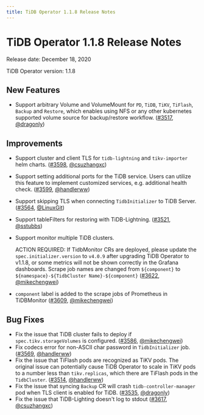 ```yaml
---
title: TiDB Operator 1.1.8 Release Notes
---
```


# TiDB Operator 1.1.8 Release Notes

Release date: December 18, 2020

TiDB Operator version: 1.1.8

## New Features

- Support arbitrary Volume and VolumeMount for `PD`, `TiDB`, `TiKV`, `TiFlash`, `Backup` and `Restore`, which enables using NFS or any other kubernetes supported volume source for backup/restore workflow. ([#3517](https://github.com/pingcap/tidb-operator/pull/3517), [@dragonly](https://github.com/dragonly))

## Improvements

- Support cluster and client TLS for `tidb-lightning` and `tikv-importer` helm charts. ([#3598](https://github.com/pingcap/tidb-operator/pull/3598), [@csuzhangxc](https://github.com/csuzhangxc))
- Support setting additional ports for the TiDB service. Users can utilize this feature to implement customized services, e.g. additional health check. ([#3599](https://github.com/pingcap/tidb-operator/pull/3599), [@handlerww](https://github.com/handlerww))
- Support skipping TLS when connecting `TidbInitializer` to TiDB Server. ([#3564](https://github.com/pingcap/tidb-operator/pull/3564), [@LinuxGit](https://github.com/LinuxGit))
- Support tableFilters for restoring with TiDB-Lightning. ([#3521](https://github.com/pingcap/tidb-operator/pull/3521), [@sstubbs](https://github.com/sstubbs))
- Support monitor multiple TiDB clusters.

    ACTION REQUIRED: If TidbMonitor CRs are deployed, please update the `spec.initializer.version` to `v4.0.9` after upgrading TiDB Operator to v1.1.8, or some metrics will not be shown correctly in the Grafana dashboards. Scrape job names are changed from `${component}` to `${namespace}-${TidbCluster Name}-${component}` ([#3622](https://github.com/pingcap/tidb-operator/pull/3622), [@mikechengwei](https://github.com/mikechengwei))
- `component` label is added to the scrape jobs of Prometheus in TiDBMonitor ([#3609](https://github.com/pingcap/tidb-operator/pull/3609), [@mikechengwei](https://github.com/mikechengwei))

## Bug Fixes

- Fix the issue that TiDB cluster fails to deploy if `spec.tikv.storageVolumes` is configured. ([#3586](https://github.com/pingcap/tidb-operator/pull/3586), [@mikechengwei](https://github.com/mikechengwei))
- Fix codecs error for non-ASCII char password in `TidbInitializer` job. ([#3569](https://github.com/pingcap/tidb-operator/pull/3569), [@handlerww](https://github.com/handlerww))
- Fix the issue that TiFlash pods are recognized as TiKV pods. The original issue can potentially cause TiDB Operator to scale in TiKV pods to a number less than `tikv.replicas`, which there are TiFlash pods in the `TidbCluster`. ([#3514](https://github.com/pingcap/tidb-operator/pull/3514), [@handlerww](https://github.com/handlerww))
- Fix the issue that syncing `Backup` CR will crash `tidb-controller-manager` pod when TLS client is enabled for TiDB. ([#3535](https://github.com/pingcap/tidb-operator/pull/3535), [@dragonly](https://github.com/dragonly))
- Fix the issue that TiDB-Lighting doesn't log to stdout ([#3617](https://github.com/pingcap/tidb-operator/pull/3617), [@csuzhangxc](https://github.com/csuzhangxc))

